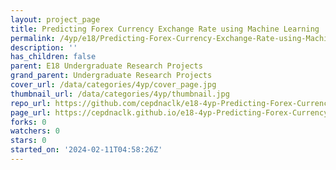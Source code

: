 ```yaml
---
layout: project_page
title: Predicting Forex Currency Exchange Rate using Machine Learning
permalink: /4yp/e18/Predicting-Forex-Currency-Exchange-Rate-using-Machine-Learning/
description: ''
has_children: false
parent: E18 Undergraduate Research Projects
grand_parent: Undergraduate Research Projects
cover_url: /data/categories/4yp/cover_page.jpg
thumbnail_url: /data/categories/4yp/thumbnail.jpg
repo_url: https://github.com/cepdnaclk/e18-4yp-Predicting-Forex-Currency-Exchange-Rate-using-Machine-Learning
page_url: https://cepdnaclk.github.io/e18-4yp-Predicting-Forex-Currency-Exchange-Rate-using-Machine-Learning
forks: 0
watchers: 0
stars: 0
started_on: '2024-02-11T04:58:26Z'
---
```


